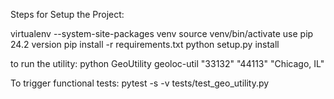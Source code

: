 
Steps for Setup the Project:

virtualenv --system-site-packages venv
source venv/bin/activate
use pip 24.2 version
pip install -r requirements.txt
python setup.py install




to run the utility:
python GeoUtility geoloc-util "33132" "44113" "Chicago, IL"



To trigger functional tests:
pytest -s -v  tests/test_geo_utility.py
